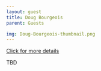 ```yaml
---
layout: guest
title: Doug Bourgeois
parent: Guests

img: Doug-Bourgeois-thumbnail.png
---
```




<div class="badge-base LI-profile-badge" data-locale="en_US" data-size="medium" data-theme="light" data-type="VERTICAL" data-vanity="dougbourgeois" data-version="v1"><a class="badge-base__link LI-simple-link" href="https://www.linkedin.com/in/dougbourgeois?trk=profile-badge">Click for more details</a></div>


TBD
